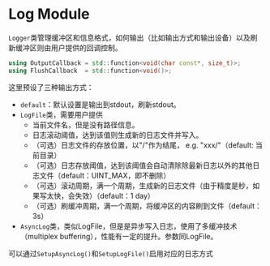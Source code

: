 # Log Module
`Logger`类管理缓冲区和信息格式，如何输出（比如输出方式和输出设备）以及刷新缓冲区则由用户提供的回调控制。
```cpp
using OutputCallback = std::function<void(char const*, size_t)>;
using FlushCallback  = std::function<void()>;
```

这里预设了三种输出方式：
* `default`：默认设置是输出到stdout，刷新stdout。
* `LogFile`类，需要用户提供
  * 当前文件名，但是没有路径信息。
  * 日志滚动阈值，达到该值则生成新的日志文件并写入。
  * （可选）日志文件的存放位置，以"/"作为结尾， e.g. "xxx/"（default: 当前目录）
  * （可选）日志存放阈值，达到该阈值会自动清除除最新日志以外的其他日志文件（default：UINT_MAX，即不删除）
  * （可选）滚动周期，满一个周期，生成新的日志文件（由于精度是秒，如果写太快，会失效）（default：1 day）
  * （可选）刷缓冲周期，满一个周期，将缓冲区的内容刷到文件（default：3s）
* `AsyncLog`类，类似LogFile，但是是异步写入日志，使用了多缓冲技术（multiplex buffering），性能有一定的提升。参数同LogFile。

可以通过`SetupAsyncLog()`和`SetupLogFile()`启用对应的日志方式